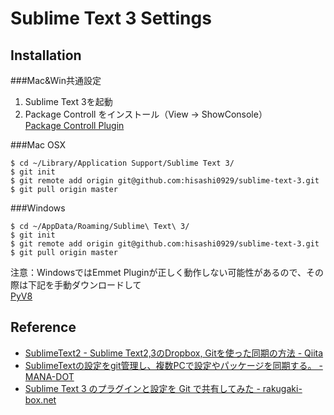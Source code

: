 Sublime Text 3 Settings
==============================


Installation
------------

###Mac&Win共通設定

1. Sublime Text 3を起動
2. Package Controll をインストール（View -> ShowConsole）  
[Package Controll Plugin](https://sublime.wbond.net/installation)

###Mac OSX
```shell-session
$ cd ~/Library/Application Support/Sublime Text 3/
$ git init
$ git remote add origin git@github.com:hisashi0929/sublime-text-3.git
$ git pull origin master
```

###Windows
```shell-session
$ cd ~/AppData/Roaming/Sublime\ Text\ 3/
$ git init
$ git remote add origin git@github.com:hisashi0929/sublime-text-3.git
$ git pull origin master
```

注意：WindowsではEmmet Pluginが正しく動作しない可能性があるので、その際は下記を手動ダウンロードして  
[PyV8](https://github.com/emmetio/pyv8-binaries)


Reference
---------
* [SublimeText2 - Sublime Text2,3のDropbox, Gitを使った同期の方法 - Qiita](http://qiita.com/matsu_chara/items/b58564bba37e81637057#windowsvista%E4%BB%A5%E9%99%8D%E3%81%AE%E5%A0%B4%E5%90%88)	
* [SublimeTextの設定をgit管理し、複数PCで設定やパッケージを同期する。 - MANA-DOT](http://blog.manaten.net/entry/sublimetext-git)
* [Sublime Text 3 のプラグインと設定を Git で共有してみた - rakugaki-box.net](http://blog.rakugaki-box.net/entry/2014/11/16/sublime_git)